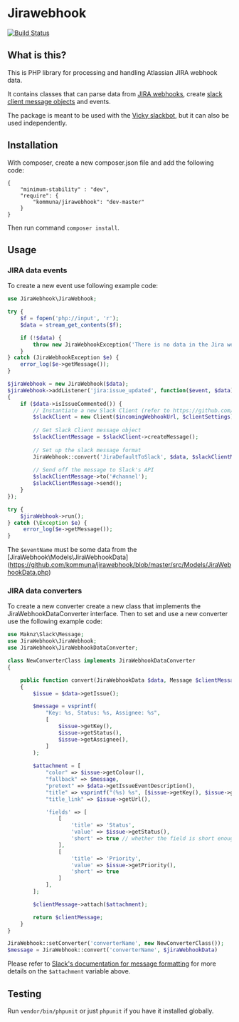 # Jirawebhook

[![Build Status](https://travis-ci.org/lv-dev/jirawebhook.svg?branch=master)](https://travis-ci.org/lv-dev/jirawebhook)

## What is this?  

This is PHP library for processing and handling Atlassian JIRA webhook data.

It contains classes that can parse data from [JIRA webhooks](https://developer.atlassian.com/jiradev/jira-apis/webhooks), create [slack client message objects](https://github.com/maknz/slack) and events.

The package is meant to be used with the [Vicky slackbot](https://github.com/kommuna/vicky), but it can also be used independently.

## Installation
  
With composer, create a new composer.json file and add the following code:
```
{
    "minimum-stability" : "dev",
    "require": {
        "kommuna/jirawebhook": "dev-master"
    }
}
```

Then run command `composer install`.

## Usage  

### JIRA data events    

To create a new event use following example code:

```php
use JiraWebhook\JiraWebhook;

try {
    $f = fopen('php://input', 'r');
    $data = stream_get_contents($f);

    if (!$data) {
        throw new JiraWebhookException('There is no data in the Jira webhook');
    }
} catch (JiraWebhookException $e) {
    error_log($e->getMessage());
}

$jiraWebhook = new JiraWebhook($data);
$jiraWebhook->addListener('jira:issue_updated', function($event, $data)
{
    if ($data->isIssueCommented()) {
        // Instantiate a new Slack Client (refer to https://github.com/maknz/slack for documentation)
        $slackClient = new Client($incomingWebhookUrl, $clientSettings);
        
        // Get Slack Client message object
        $slackClientMessage = $slackClient->createMessage();
        
        // Set up the slack message format
        JiraWebhook::convert('JiraDefaultToSlack', $data, $slackClientMessage);
        
        // Send off the message to Slack's API
        $slackClientMessage->to('#channel');
        $slackClientMessage->send();
    }
});

try {
    $jiraWebhook->run();
} catch (\Exception $e) {
     error_log($e->getMessage());
}
```

The `$eventName` must be some data from the [JiraWebhook\Models\JiraWebhookData]
(https://github.com/kommuna/jirawebhook/blob/master/src/Models/JiraWebhookData.php)

### JIRA data converters  

To create a new converter create a new class that implements the JiraWebhookDataConverter interface. Then to set and use
a new converter use the following example code:

```php
use Maknz\Slack\Message;
use JiraWebhook\JiraWebhook;
use JiraWebhook\JiraWebhookDataConverter;

class NewConverterClass implements JiraWebhookDataConverter
{

    public function convert(JiraWebhookData $data, Message $clientMessage)
    {
        $issue = $data->getIssue();

        $message = vsprintf(
            "Key: %s, Status: %s, Assignee: %s",
            [
                $issue->getKey(),
                $issue->getStatus(),
                $issue->getAssignee(),
            ]
        );
        
        $attachment = [
            "color" => $issue->getColour(),
            "fallback" => $message,
            "pretext" => $data->getIssueEventDescription(),
            "title" => vsprintf("(%s) %s", [$issue->getKey(), $issue->getSummary()]),
            "title_link" => $issue->getUrl(),

            'fields' => [
                [
                    'title' => 'Status',
                    'value' => $issue->getStatus(),
                    'short' => true // whether the field is short enough to sit side-by-side other fields
                ],
                [
                    'title' => 'Priority',
                    'value' => $issue->getPriority(),
                    'short' => true
                ]
            ],
        ];

        $clientMessage->attach($attachment);

        return $clientMessage;
    }
}

JiraWebhook::setConverter('converterName', new NewConverterClass());
$message = JiraWebhook::convert('converterName', $jiraWebhookData)
```

Please refer to [Slack's documentation for message formatting](https://api.slack.com/docs/message-attachments) for more details on the `$attachment` variable above.

## Testing  

Run ```vendor/bin/phpunit``` or just ```phpunit``` if you have it installed globally.